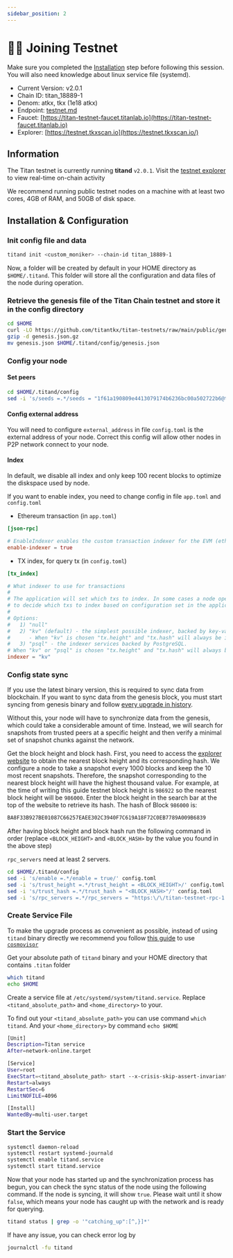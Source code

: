 ```yaml
---
sidebar_position: 2
---
```


# 🤼‍♂️ Joining Testnet

<!-- {% hint style="warning" %} -->
Make sure you completed the [Installation](installation/from-source.md) step before following this session. You will also need knowledge about linux service file (systemd).
<!-- {% endhint %} -->

* Current Version: v2.0.1
* Chain ID: titan\_18889-1
* Denom: atkx, tkx (1e18 atkx)
* Endpoint: [testnet.md](../testnet.md "mention")
* Faucet: [https://titan-testnet-faucet.titanlab.io](https://titan-testnet-faucet.titanlab.io)
* Explorer: [https://testnet.tkxscan.io](https://testnet.tkxscan.io/)

## Information

The Titan testnet is currently running **titand** `v2.0.1`. Visit the [testnet explorer](https://testnet.tkxscan.io) to view real-time on-chain activity

We recommend running public testnet nodes on a machine with at least two cores, 4GB of RAM, and 50GB of disk space.

## Installation & Configuration

### Init config file and data

```sh
titand init <custom_moniker> --chain-id titan_18889-1
```

Now, a folder will be created by default in your HOME directory as `$HOME/.titand`. This folder will store all the configuration and data files of the node during operation.

### Retrieve the genesis file of the Titan Chain testnet and store it in the config directory

```sh
cd $HOME
curl -LO https://github.com/titantkx/titan-testnets/raw/main/public/genesis.json.gz
gzip -d genesis.json.gz
mv genesis.json $HOME/.titand/config/genesis.json
```

### Config your node

#### Set peers

```sh
cd $HOME/.titand/config
sed -i 's/seeds =.*/seeds = "1f61a190809e4413079174b6236bc00a502722b6@titan-testnet-node-1.titanlab.io:26656,c580270d0741f08d8ed88eda5d7de272622e7c02@titan-testnet-node-2.titanlab.io:26656,acb90d29636059abd5c4ca36f3731a69de73cf5b@titan-testnet-seed-1.titanlab.io:26656"/' config.toml
```

#### Config external address

You will need to configure `external_address` in file `config.toml` is the external address of your node. Correct this config will allow other nodes in P2P network connect to your node.

#### Index

<!-- {% hint style="info" %} -->
In default, we disable all index and only keep 100 recent blocks to optimize the diskspace used by node.
<!-- {% endhint %} -->

If you want to enable index, you need to change config in file `app.toml` and `config.toml`

* Ethereum transaction  (in `app.toml`)

```toml
[json-rpc]

# EnableIndexer enables the custom transaction indexer for the EVM (ethereum transactions).
enable-indexer = true
```

* TX index, for query tx (in `config.toml`)

```toml
[tx_index]

# What indexer to use for transactions
#
# The application will set which txs to index. In some cases a node operator will be able
# to decide which txs to index based on configuration set in the application.
#
# Options:
#   1) "null"
#   2) "kv" (default) - the simplest possible indexer, backed by key-value storage (defaults to levelDB; see DBBackend).
#      - When "kv" is chosen "tx.height" and "tx.hash" will always be indexed.
#   3) "psql" - the indexer services backed by PostgreSQL.
# When "kv" or "psql" is chosen "tx.height" and "tx.hash" will always be indexed.
indexer = "kv"
```

### Config state sync

<!-- {% hint style="warning" %} -->
If you use the latest binary version, this is required to sync data from blockchain. If you want to sync data from the genesis block, you must start syncing from genesis binary and follow [every upgrade in history](../upgrade/upgrade-list.md#testnet).
<!-- {% endhint %} -->

Without this, your node will have to synchronize data from the genesis, which could take a considerable amount of time. Instead, we will search for snapshots from trusted peers at a specific height and then verify a minimal set of snapshot chunks against the network.

Get the block height and block hash. First, you need to access the [explorer website](https://testnet.tkxscan.io) to obtain the nearest block height and its corresponding hash. We configure a node to take a snapshot every 1000 blocks and keep the 10 most recent snapshots. Therefore, the snapshot corresponding to the nearest block height will have the highest thousand value. For example, at the time of writing this guide testnet block height is `986922` so the nearest block height will be `986000`. Enter the block height in the search bar at the top of the website to retrieve its hash. The hash of Block `986000` is:&#x20;

```sh
BA8F33B927BE01087C66257EAEE302C3940F7C619A18F72C0EB7789A009B6839
```

After having block height and block hash run the following command in order (replace `<BLOCK_HEIGHT>` and  `<BLOCK_HASH>` by the value you found in the above step)

<!-- {% hint style="info" %} -->
`rpc_servers` need at least 2 servers.
<!-- {% endhint %} -->

```sh
cd $HOME/.titand/config
sed -i 's/enable =.*/enable = true/' config.toml
sed -i 's/trust_height =.*/trust_height = <BLOCK_HEIGHT>/' config.toml
sed -i 's/trust_hash =.*/trust_hash = "<BLOCK_HASH>"/' config.toml
sed -i 's/rpc_servers =.*/rpc_servers = "https:\/\/titan-testnet-rpc-1.titanlab.io:443,https:\/\/titan-testnet-rpc-2.titanlab.io:443"/' config.toml
```

### Create Service File

<!-- {% hint style="warning" %} -->
To make the upgrade process as convenient as possible, instead of using `titand` binary directly we recommend you follow [this guide](../upgrade/automatic-upgrades.md) to use [`cosmovisor`](https://docs.cosmos.network/main/build/tooling/cosmovisor)
<!-- {% endhint %} -->

Get your absolute path of `titand`  binary and your HOME directory that contains `.titan` folder

```sh
which titand
echo $HOME
```

Create a service file at `/etc/systemd/system/titand.service`. Replace `<titand_absolute_path>` and `<home_directory>` to your.

<!-- {% hint style="info" %} -->
To find out your `<titand_absolute_path>` you can use command `which titand`. And your `<home_directory>` by command `echo $HOME`
<!-- {% endhint %} -->

```sh
[Unit]
Description=Titan service
After=network-online.target

[Service]
User=root
ExecStart=<titand_absolute_path> start --x-crisis-skip-assert-invariants --home <home_directory>/.titand
Restart=always
RestartSec=6
LimitNOFILE=4096

[Install]
WantedBy=multi-user.target
```

### Start the Service

```sh
systemctl daemon-reload
systemctl restart systemd-journald
systemctl enable titand.service
systemctl start titand.service
```

Now that your node has started up and the synchronization process has begun, you can check the sync status of the node using the following command. If the node is syncing, it will show `true`. Please wait until it show `false`, which means your node has caught up with the network and is ready for querying.

```sh
titand status | grep -o '"catching_up":[^,}]*'
```

If have any issue, you can check error log by

```sh
journalctl -fu titand
```
